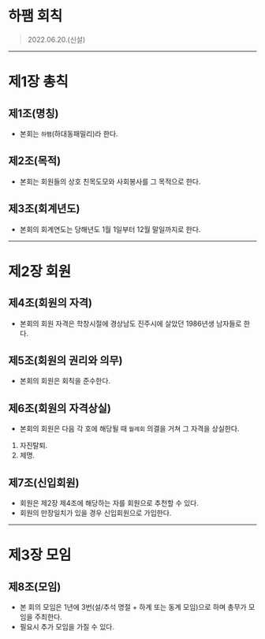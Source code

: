 # 하팸 회칙

> 2022.06.20.(신설)
---------------------------------------

# 제1장 총칙

## 제1조(명칭) 
- 본회는 `하팸`(하대동패밀리)라 한다.

## 제2조(목적) 
 - 본회는 회원들의 상호 친목도모와 사회봉사를 그 목적으로 한다.

## 제3조(회계년도)
 - 본회의 회계연도는 당해년도 1월 1일부터 12월 말일까지로 한다.

-----------------------
# 제2장 회원

## 제4조(회원의 자격)
 - 본회의 회원 자격은 학창시절에 경상남도 진주시에 살았던 1986년생 남자들로 한다.

## 제5조(회원의 권리와 의무)
 - 본회의 회원은 회칙을 준수한다.

## 제6조(회원의 자격상실)
 - 본회의 회원은 다음 각 호에 해당될 때 `월례회` 의결을 거쳐 그 자격을 상실한다.
  1. 자진탈퇴.
  2. 제명.
  
 ## 제7조(신입회원)
  - 회원은 제2장 제4조에 해당하는 자를 회원으로 추천할 수 있다.
  - 회원의 만장일치가 있을 경우 신입회원으로 가입한다.

-----------------------
# 제3장 모임

## 제8조(모임)
- 본 회의 모임은 1년에 3번(설/추석 명절 + 하계 또는 동계 모임)으로 하며 총무가 모임을 주최한다.
- 필요시 추가 모임을 가질 수 있다.

